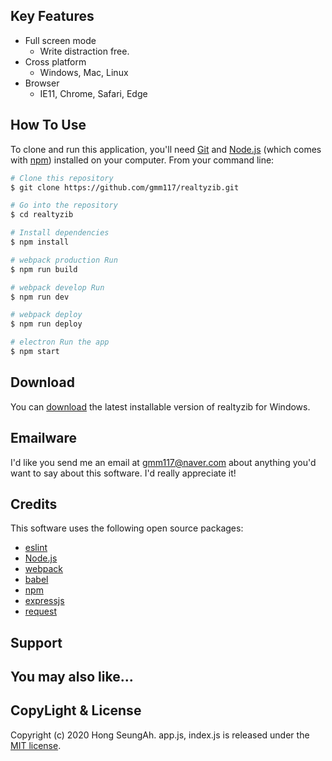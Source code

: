 ## Key Features

* Full screen mode
  - Write distraction free.
* Cross platform
  - Windows, Mac, Linux
* Browser
  - IE11, Chrome, Safari, Edge

## How To Use

To clone and run this application, you'll need [Git](https://git-scm.com) and [Node.js](https://nodejs.org/en/download/) (which comes with [npm](http://npmjs.com)) installed on your computer. From your command line:

```bash
# Clone this repository
$ git clone https://github.com/gmm117/realtyzib.git

# Go into the repository
$ cd realtyzib

# Install dependencies
$ npm install

# webpack production Run
$ npm run build

# webpack develop Run
$ npm run dev

# webpack deploy
$ npm run deploy

# electron Run the app 
$ npm start
```

## Download

You can [download](https://github.com/gmm117/realtyzib) the latest installable version of realtyzib for Windows.

## Emailware

I'd like you send me an email at <gmm117@naver.com> about anything you'd want to say about this software. I'd really appreciate it!
## Credits

This software uses the following open source packages:

- [eslint](https://eslint.org/)
- [Node.js](https://nodejs.org/)
- [webpack](https://webpack.js.org/)
- [babel](https://babeljs.io/)
- [npm](https://www.npmjs.com/)
- [expressjs](https://expressjs.com/ko/)
- [request](https://www.npmjs.com/package/request)

## Support

## You may also like...

## CopyLight & License

Copyright (c) 2020 Hong SeungAh. app.js, index.js is released under the [MIT license](https://opensource.org/licenses/MIT).